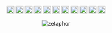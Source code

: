 <p align="center">
  <img src="https://devicons.github.io/devicon/devicon.git/icons/vuejs/vuejs-original-wordmark.svg" alt="vuejs" width="20" height="20" />
  <img src="https://devicons.github.io/devicon/devicon.git/icons/angularjs/angularjs-original.svg" alt="angularjs" width="20" height="20" />
  <img src="https://devicons.github.io/devicon/devicon.git/icons/html5/html5-original-wordmark.svg" alt="html5" width="20" height="20" />
  <img src="https://devicons.github.io/devicon/devicon.git/icons/css3/css3-original-wordmark.svg" alt="css3" width="20" height="20" />
  <img src="https://devicons.github.io/devicon/devicon.git/icons/javascript/javascript-original.svg" alt="javascript" width="20" height="20" />
  <img src="https://devicons.github.io/devicon/devicon.git/icons/docker/docker-original-wordmark.svg" alt="docker" width="20" height="20" />
  <img src="https://devicons.github.io/devicon/devicon.git/icons/mongodb/mongodb-original-wordmark.svg" alt="mongodb" width="20" height="20" />
  <img src="https://devicons.github.io/devicon/devicon.git/icons/mysql/mysql-original-wordmark.svg" alt="mysql" width="20" height="20" />
  <img src="https://devicons.github.io/devicon/devicon.git/icons/redis/redis-original-wordmark.svg" alt="redis" width="20" height="20" />
  <img src="https://devicons.github.io/devicon/devicon.git/icons/php/php-original.svg" alt="php" width="20" height="20" />
  <img src="https://devicons.github.io/devicon/devicon.git/icons/linux/linux-original.svg" alt="linux" width="20" height="20" />
</p>
<p align="center"> <img src="https://github-readme-stats.vercel.app/api?username=zetaphor&show_icons=true" alt="zetaphor" /> </p>
